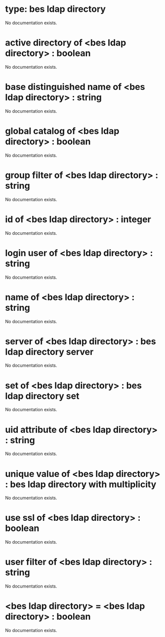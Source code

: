 # type: bes ldap directory

No documentation exists.

# active directory of &lt;bes ldap directory&gt; : boolean

No documentation exists.

# base distinguished name of &lt;bes ldap directory&gt; : string

No documentation exists.

# global catalog of &lt;bes ldap directory&gt; : boolean

No documentation exists.

# group filter of &lt;bes ldap directory&gt; : string

No documentation exists.

# id of &lt;bes ldap directory&gt; : integer

No documentation exists.

# login user of &lt;bes ldap directory&gt; : string

No documentation exists.

# name of &lt;bes ldap directory&gt; : string

No documentation exists.

# server of &lt;bes ldap directory&gt; : bes ldap directory server

No documentation exists.

# set of &lt;bes ldap directory&gt; : bes ldap directory set

No documentation exists.

# uid attribute of &lt;bes ldap directory&gt; : string

No documentation exists.

# unique value of &lt;bes ldap directory&gt; : bes ldap directory with multiplicity

No documentation exists.

# use ssl of &lt;bes ldap directory&gt; : boolean

No documentation exists.

# user filter of &lt;bes ldap directory&gt; : string

No documentation exists.

# &lt;bes ldap directory&gt; = &lt;bes ldap directory&gt; : boolean

No documentation exists.
